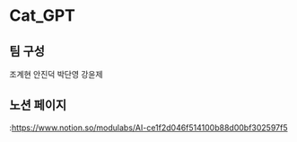 # Cat_GPT

## 팀 구성
조계현
안진덕
박단영
강윤제

## 노션 페이지
:https://www.notion.so/modulabs/AI-ce1f2d046f514100b88d00bf302597f5
